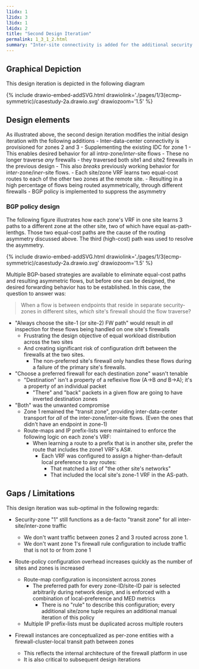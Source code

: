 ```yaml
---
l1idx: 1
l2idx: 3
l3idx: 1
l4idx: 2
title: "Second Design Iteration"
permalink: 1_3_1_2.html
summary: "Inter-site connectivity is added for the additional security zones.  Routing must be explicitly manipulated to maintain the de-facto transit-zone for all any inter-site+inter-zone traffic. "
---
```


## Graphical Depiction  
This design iteration is depicted in the following diagram

{% include drawio-embed-addSVG.html drawiolink='./pages/1/3(ecmp-symmetric)/casestudy-2a.drawio.svg' drawiozoom='1.5' %}


## Design elements

As illustrated above, the second design iteration modifies the initial design iteration with the following additions
    - Inter-data-center connectivity is provisioned for zones 2 and 3
      - Supplementing the existing IDC for zone 1
    - This enables desired behavior for all int*ra*-zone/int*er*-site flows
      - These no longer traverse *any* firewalls
        - they traversed both site1 and site2 firewalls in the previous design
    - This also *breaks* previously working behavior for int*er*-zone/in*er*-site flows.
      - Each site/zone VRF learns two equal-cost routes to each of the other two zones at the remote site.
        - Resulting in a high percentage of flows being routed asymmetrically, through different firewalls
      - BGP policy is implemented to suppress the asymmetry

### BGP policy design

The following figure illustrates how each zone's VRF in one site learns 3 paths to a different zone at the other site, two of which have equal as-path-lenthgs.  Those two equal-cost paths are the cause of the routing asymmetry discussed above.  The third (high-cost) path was used to resolve the asymmetry.

{% include drawio-embed-addSVG.html drawiolink='./pages/1/3(ecmp-symmetric)/casestudy-2a.drawio.svg' drawiozoom='1.5' %}


Multiple BGP-based strategies are available to eliminate equal-cost paths and resulting asymmetric flows, but before one can be designed, the desired forwarding behavior has to be established.  In this case, the question to answer was:

> When a flow is between endpoints that reside in separate security-zones in different sites, *which* site's firewall should the flow traverse?
 - "Always choose the site-1 (or site-2) FW path" would result in *all* inspection for these flows being handled on one site's firewalls
   - Frustrating the design objective of equal workload distribution across the two sites
   - And creating significant risk of configuration drift between the firewalls at the two sites.
     - The non-preferred site's firewall only handles these flows during a failure of the primary site's firewalls.
 - "Choose a preferred firewall for each destination zone" wasn't tenable
   - "Destination" isn't a property of a reflexive flow (A->B *and* B->A); it's a property of an individual packet
     - "There" and "back" packets in a given flow are going to have inverted destination zones
 - "Both" was the unwanted compromise
   - Zone 1 remained the "transit zone", providing inter-data-center transport for  *all* of the inter-zone/inter-site flows.  (Even the ones that didn't have an endpoint in zone-1)
   - Route-maps and IP prefix-lists were maintained to enforce the following logic on each zone's VRF:
     - When learning a route to a prefix that is in another site, prefer the route that includes the zone1 VRF's AS#.
       - Each VRF was configured to assign a higher-than-default local preference to any routes:
         - That matched a list of "the other site's networks"
         - That included the local site's zone-1 VRF in the AS-path.




## Gaps / Limitations

This design iteration was sub-optimal in the following regards:

  - Security-zone "1" still functions as a de-facto "transit zone" for all inter-site/inter-zone traffic
    - We don't want traffic between zones 2 and 3 routed across zone 1.
    - We don't want zone 1's firewall rule configuration to include traffic that is not to or from zone 1
  - Route-policy configuration overhead increases quickly as the number of sites and zones is increased
    - Route-map configuration is inconsistent across zones
      - The preferred path for every zone-ID/site-ID pair is selected arbitrarily during network design, and is enforced with a combination of local-preference and MED metrics
        - There is no "rule" to describe this configuration; every additional site/zone tuple requires an additional manual iteration of this policy
    - Multiple IP prefix-lists must be duplicated across multiple routers



- Firewall instances are conceptualized as per-zone entities with a firewall-cluster-local transit path between zones
    - This reflects the internal architecture of the firewall platform in use
    - It is also critical to subsequent design iterations
